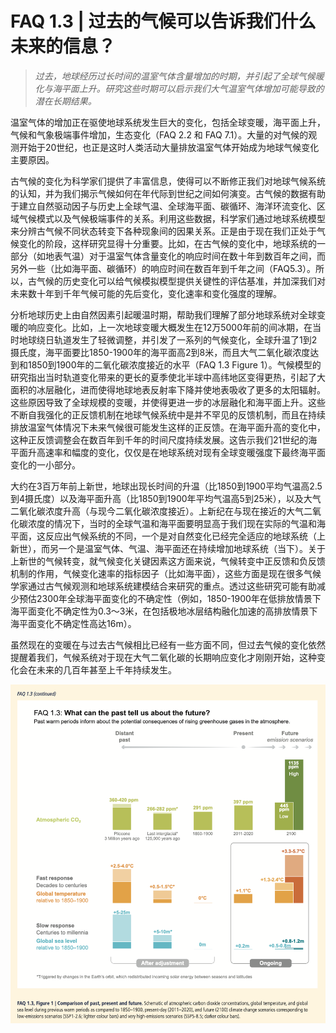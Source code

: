 # FAQ 1.3 | 过去的气候可以告诉我们什么未来的信息？

> *过去，地球经历过长时间的温室气体含量增加的时期，并引起了全球气候暖化与海平面上升。研究这些时期可以启示我们大气温室气体增加可能导致的潜在长期结果。*

温室气体的增加正在驱使地球系统发生巨大的变化，包括全球变暖，海平面上升，气候和气象极端事件增加，生态变化（FAQ 2.2 和 FAQ 7.1）。大量的对气候的观测开始于20世纪，也正是这时人类活动大量排放温室气体开始成为地球气候变化主要原因。

古气候的变化为科学家们提供了丰富信息，使得可以不断修正我们对地球气候系统的认知，并为我们揭示气候如何在年代际到世纪之间如何演变。古气候的数据有助于建立自然驱动因子与历史上全球气温、全球海平面、碳循环、海洋环流变化、区域气候模式以及气候极端事件的关系。利用这些数据，科学家们通过地球系统模型来分辨古气候不同状态转变下各种现象间的因果关系。正是由于现在我们正处于气候变化的阶段，这样研究显得十分重要。比如，在古气候的变化中，地球系统的一部分（如地表气温）对于温室气体含量变化的响应时间在数十年到数百年之间，而另外一些（比如海平面、碳循环）的响应时间在数百年到千年之间（FAQ5.3）。所以，古气候的历史变化可以给气候模拟模型提供关键性的评估基准，并加深我们对未来数十年到千年气候可能的先后变化，变化速率和变化强度的理解。

分析地球历史上由自然因素引起暖温时期，帮助我们理解了部分地球系统对全球变暖的响应变化。比如，上一次地球变暖大概发生在12万5000年前的间冰期，在当时地球绕日轨道发生了轻微调整，并引发了一系列的气候变化，全球升温了1到2摄氏度，海平面要比1850-1900年的海平面高2到8米，而且大气二氧化碳浓度达到和1850到1900年的二氧化碳浓度接近的水平（FAQ 1.3 Figure 1）。气候模型的研究指出当时轨道变化带来的更长的夏季使北半球中高纬地区变得更热，引起了大面积的冰层融化，进而使得地球地表反射率下降并使地表吸收了更多的太阳辐射。这些原因导致了全球规模的变暖，并使得更进一步的冰层融化和海平面上升。这些不断自我强化的正反馈机制在地球气候系统中是并不罕见的反馈机制，而且在持续排放温室气体情况下未来气候很可能发生这样的正反馈。在海平面升高的变化中，这种正反馈调整会在数百年到千年的时间尺度持续发展。这告示我们21世纪的海平面升高速率和幅度的变化，仅仅是在地球系统对现有全球变暖强度下最终海平面变化的一小部分。

大约在3百万年前上新世，地球出现长时间的升温（比1850到1900平均气温高2.5到4摄氏度）以及海平面升高（比1850到1900年平均气温高5到25米），以及大气二氧化碳浓度升高（与现今二氧化碳浓度接近）。上新纪在与现在接近的大气二氧化碳浓度的情况下，当时的全球气温和海平面要明显高于我们现在实际的气温和海平面，这反应出气候系统的不同，一个是对自然变化已经完全适应的地球系统（上新世），而另一个是温室气体、气温、海平面还在持续增加地球系统（当下）。关于上新世的气候转变，就气候变化关键因素这方面来说，气候转变中正反馈和负反馈机制的作用，气候变化速率的指标因子（比如海平面），这些方面是现在很多气候学家通过古气候观测和地球系统建模结合来研究的重点。透过这些研究可能有助减少预估2300年全球海平面变化的不确定性（例如，1850-1900年在低排放情景下海平面变化不确定性为0.3～3米，在包括极地冰层结构融化加速的高排放情景下海平面变化不确定性高达16m）。

虽然现在的变暖在与过去古气候相比已经有一些方面不同，但过去气候的变化依然提醒着我们，气候系统对于现在大气二氧化碳的长期响应变化才刚刚开始，这种变化会在未来的几百年甚至上千年持续发生。

![](/static/ipcc/wg-1/faq1-3.png)
